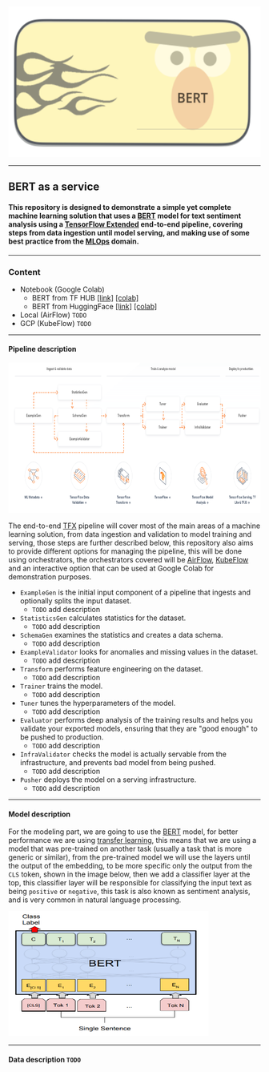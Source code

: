 <img src="https://github.com/dimitreOliveira/bert-as-a-service_TFX/blob/main/Assets/bert_icon.png?raw=true" width="800" height="300">

---

## BERT as a service

#### This repository is designed to demonstrate a simple yet complete machine learning solution that uses a [BERT](https://github.com/google-research/bert) model for text sentiment analysis using a [TensorFlow Extended](https://www.tensorflow.org/tfx) end-to-end pipeline, covering steps from data ingestion until model serving, and making use of some best practice from the [MLOps](https://en.wikipedia.org/wiki/MLOps) domain.

---

### Content
- Notebook (Google Colab)
  - BERT from TF HUB [[link]](https://github.com/dimitreOliveira/bert-as-a-service_TFX/blob/main/Pipeline/Notebook%20(Google%20Colab)/BERT_as_a_service_TFX_Colab_(TF_HUB).ipynb) [[colab]](https://colab.research.google.com/drive/1_9zttTBbQaLDDAo8VbC9bgOKnw_vQNCf?usp=sharing)
  - BERT from HuggingFace [[link]](https://github.com/dimitreOliveira/bert-as-a-service_TFX/blob/main/Pipeline/Notebook%20(Google%20Colab)/BERT_as_a_service_TFX_Colab_(HuggingFace).ipynb) [[colab]](https://colab.research.google.com/drive/1XE5HqqMUihxX3DD7gsejYRmv5aUDRCyG?usp=sharing)
- Local (AirFlow) `TODO`
- GCP (KubeFlow) `TODO`

---

#### Pipeline description

<img src="https://github.com/dimitreOliveira/bert-as-a-service_TFX/blob/main/Assets/tfx_diagram.png?raw=true" width="1000" height="300">

The end-to-end [TFX](https://www.tensorflow.org/tfx) pipeline will cover most of the main areas of a machine learning solution, from data ingestion and validation to model training and serving, those steps are further described below, this repository also aims to provide different options for managing the pipeline, this will be done using orchestrators, the orchestrators covered will be [AirFlow](https://airflow.apache.org/), [KubeFlow](https://www.kubeflow.org/) and an interactive option that can be used at Google Colab for demonstration purposes.

- `ExampleGen` is the initial input component of a pipeline that ingests and optionally splits the input dataset.
  - `TODO` add description
- `StatisticsGen` calculates statistics for the dataset.
  - `TODO` add description
- `SchemaGen` examines the statistics and creates a data schema.
  - `TODO` add description
- `ExampleValidator` looks for anomalies and missing values in the dataset.
  - `TODO` add description
- `Transform` performs feature engineering on the dataset.
  - `TODO` add description
- `Trainer` trains the model.
  - `TODO` add description
- `Tuner` tunes the hyperparameters of the model.
  - `TODO` add description
- `Evaluator` performs deep analysis of the training results and helps you validate your exported models, ensuring that they are "good enough" to be pushed to production.
  - `TODO` add description
- `InfraValidator` checks the model is actually servable from the infrastructure, and prevents bad model from being pushed.
  - `TODO` add description
- `Pusher` deploys the model on a serving infrastructure.
  - `TODO` add description

---

#### Model description

For the modeling part, we are going to use the [BERT](https://github.com/google-research/bert) model, for better performance we are using [transfer learning](https://en.wikipedia.org/wiki/Transfer_learning), this means that we are using a model that was pre-trained on another task (usually a task that is more generic or similar), from the pre-trained model we will use the layers until the output of the embedding, to be more specific only the output from the `CLS` token, shown in the image below, then we add a classifier layer at the top, this classifier layer will be responsible for classifying the input text as being `positive` or `negative`, this task is also known as sentiment analysis, and is very common in natural language processing.

<img src="https://github.com/dimitreOliveira/bert-as-a-service_TFX/blob/main/Assets/bert_sent_diagram.png?raw=true" width="400" height="250">

---

#### Data description `TODO`
